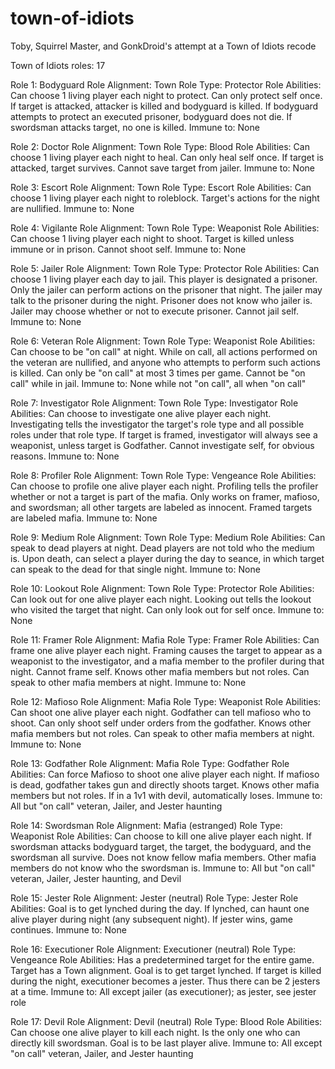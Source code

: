 # town-of-idiots
Toby, Squirrel Master, and GonkDroid's attempt at a Town of Idiots recode

Town of Idiots roles: 17

Role 1: Bodyguard
  Role Alignment: Town
  Role Type: Protector
  Role Abilities:
    Can choose 1 living player each night to protect. Can only protect self once. If target is attacked, attacker is killed and bodyguard is killed. If bodyguard attempts to protect an executed prisoner, bodyguard does not die. If swordsman attacks target, no one is killed.
  Immune to: None

Role 2: Doctor
  Role Alignment: Town
  Role Type: Blood
  Role Abilities: 
    Can choose 1 living player each night to heal. Can only heal self once. If target is attacked, target survives. Cannot save target from jailer.
  Immune to: None

Role 3: Escort
  Role Alignment: Town
  Role Type: Escort
  Role Abilities:
    Can choose 1 living player each night to roleblock. Target's actions for the night are nullified.
  Immune to: None

Role 4: Vigilante
  Role Alignment: Town
  Role Type: Weaponist
  Role Abilities:
    Can choose 1 living player each night to shoot. Target is killed unless immune or in prison. Cannot shoot self.
  Immune to: None

Role 5: Jailer
  Role Alignment: Town
  Role Type: Protector
  Role Abilities:
    Can choose 1 living player each day to jail. This player is designated a prisoner. Only the jailer can perform actions on the prisoner that night. The jailer may talk to the prisoner during the night. Prisoner does not know who jailer is. Jailer may choose whether or not to execute prisoner. Cannot jail self.
  Immune to: None

Role 6: Veteran
  Role Alignment: Town
  Role Type: Weaponist
  Role Abilities:
    Can choose to be "on call" at night. While on call, all actions performed on the veteran are nullified, and anyone who attempts to perform such actions is killed. Can only be "on call" at most 3 times per game. Cannot be "on call" while in jail.
  Immune to: None while not "on call", all when "on call"

Role 7: Investigator
  Role Alignment: Town
  Role Type: Investigator
  Role Abilities:
    Can choose to investigate one alive player each night. Investigating tells the investigator the target's role type and all possible roles under that role type. If target is framed, investigator will always see a weaponist, unless target is Godfather. Cannot investigate self, for obvious reasons.
  Immune to: None

Role 8: Profiler
  Role Alignment: Town
  Role Type: Vengeance
  Role Abilities:
    Can choose to profile one alive player each night. Profiling tells the profiler whether or not a target is part of the mafia. Only works on framer, mafioso, and swordsman; all other targets are labeled as innocent. Framed targets are labeled mafia.
  Immune to: None

Role 9: Medium
  Role Alignment: Town
  Role Type: Medium
  Role Abilities:
    Can speak to dead players at night. Dead players are not told who the medium is. Upon death, can select a player during the day to seance, in which target can speak to the dead for that single night.
  Immune to: None

Role 10: Lookout
  Role Alignment: Town
  Role Type: Protector
  Role Abilities:
    Can look out for one alive player each night. Looking out tells the lookout who visited the target that night. Can only look out for self once.
  Immune to: None

Role 11: Framer
  Role Alignment: Mafia
  Role Type: Framer
  Role Abilities:
    Can frame one alive player each night. Framing causes the target to appear as a weaponist to the investigator, and a mafia member to the profiler during that night. Cannot frame self. Knows other mafia members but not roles. Can speak to other mafia members at night.
  Immune to: None

Role 12: Mafioso
  Role Alignment: Mafia
  Role Type: Weaponist
  Role Abilities:
    Can shoot one alive player each night. Godfather can tell mafioso who to shoot. Can only shoot self under orders from the godfather. Knows other mafia members but not roles. Can speak to other mafia members at night.
  Immune to: None

Role 13: Godfather
  Role Alignment: Mafia
  Role Type: Godfather
  Role Abilities: 
    Can force Mafioso to shoot one alive player each night. If mafioso is dead, godfather takes gun and directly shoots target. Knows other mafia members but not roles. If in a 1v1 with devil, automatically loses.
  Immune to: All but "on call" veteran, Jailer, and Jester haunting

Role 14: Swordsman
  Role Alignment: Mafia (estranged)
  Role Type: Weaponist
  Role Abilities:
    Can choose to kill one alive player each night. If swordsman attacks bodyguard target, the target, the bodyguard, and the swordsman all survive. Does not know fellow mafia members. Other mafia members do not know who the swordsman is. 
  Immune to: All but "on call" veteran, Jailer, Jester haunting, and Devil

Role 15: Jester
  Role Alignment: Jester (neutral)
  Role Type: Jester
  Role Abilities:
    Goal is to get lynched during the day. If lynched, can haunt one alive player during night (any subsequent night). If jester wins, game continues.
  Immune to: None

Role 16: Executioner
  Role Alignment: Executioner (neutral)
  Role Type: Vengeance
  Role Abilities:
    Has a predetermined target for the entire game. Target has a Town alignment. Goal is to get target lynched. If target is killed during the night, executioner becomes a jester. Thus there can be 2 jesters at a time.
  Immune to: All except jailer (as executioner); as jester, see jester role

Role 17: Devil
  Role Alignment: Devil (neutral)
  Role Type: Blood
  Role Abilities:
    Can choose one alive player to kill each night. Is the only one who can directly kill swordsman. Goal is to be last player alive.
  Immune to: All except "on call" veteran, Jailer, and Jester haunting
